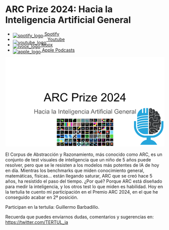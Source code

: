 # ARC Prize 2024: Hacia la Inteligencia Artificial General

- [<img src="https://cdn.iconscout.com/icon/free/png-256/spotify-36-721973.png" alt="spotify_logo" width="32" style="position: relative; top: 5px;"> Spotify](https://open.spotify.com/episode/6LR408QxKE7OnzAsejfT3d?si=iDjr05FJTfGb7voW2OO5Vg)
- [<img src="https://cdn.icon-icons.com/icons2/195/PNG/256/YouTube_23392.png" alt="youtube_logo" width="32" style="position: relative; top: 10px;"> Youtube](https://youtu.be/9W0qI1b5ZpE)
- [<img src="https://i0.wp.com/parqueeste.org/wp-content/uploads/2020/07/ivoox-icon.png?fit=256%2C256&ssl=1" alt="ivoox_logo" width="32" style="position: relative; top: 5px;"> Ivoox](https://go.ivoox.com/rf/136874733)
- [<img src="https://cdn.iconscout.com/icon/free/png-256/apple-853-675472.png" alt="apple_logo" width="32" style="position: relative; top: 5px;"> Apple Podcasts](https://podcasts.apple.com/us/podcast/arc-prize-2024-hacia-la-inteligencia-artificial-general/id1669083682?i=1000680281390)

![arc](res/2024-12-13-16-56-02.png)

El Corpus de Abstracción y Razonamiento, más conocido como ARC, es un conjunto de test visuales de inteligencia que un niño de 5 años puede resolver, pero que se le resisten a los modelos más potentes de IA de hoy en día. Mientras los benchmarks que miden conocimiento general, matemáticas, físicas... están llegando saturar, ARC que se creó hace 5 años, ha resistido el paso del tiempo. ¿Por qué? Porque ARC está diseñado para medir la inteligencia, y los otros test lo que miden es habilidad. Hoy en la tertulia te cuento mi participación en el Premio ARC 2024, en el que he conseguido acabar en 2ª posición.

Participan en la tertulia: Guillermo Barbadillo.

Recuerda que puedes enviarnos dudas, comentarios y sugerencias en: <https://twitter.com/TERTUL_ia>
